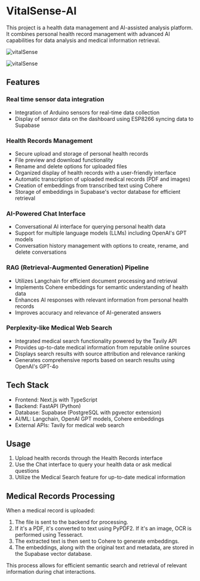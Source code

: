 # VitalSense-AI

This project is a health data management and AI-assisted analysis platform. It combines personal health record management with advanced AI capabilities for data analysis and medical information retrieval.

![vitalSense](https://github.com/user-attachments/assets/2aeff7d6-cad6-4e6a-a860-6404f8f7f4d4)

![vitalSense](https://github.com/user-attachments/assets/29a764a7-553d-4073-99ec-7ea00327dfde)

## Features

### Real time sensor data integration

- Integration of Arduino sensors for real-time data collection
- Display of sensor data on the dashboard using ESP8266 syncing data to Supabase

### Health Records Management

- Secure upload and storage of personal health records
- File preview and download functionality
- Rename and delete options for uploaded files
- Organized display of health records with a user-friendly interface
- Automatic transcription of uploaded medical records (PDF and images)
- Creation of embeddings from transcribed text using Cohere
- Storage of embeddings in Supabase's vector database for efficient retrieval

### AI-Powered Chat Interface

- Conversational AI interface for querying personal health data
- Support for multiple language models (LLMs) including OpenAI's GPT models
- Conversation history management with options to create, rename, and delete conversations

### RAG (Retrieval-Augmented Generation) Pipeline

- Utilizes Langchain for efficient document processing and retrieval
- Implements Cohere embeddings for semantic understanding of health data
- Enhances AI responses with relevant information from personal health records
- Improves accuracy and relevance of AI-generated answers

### Perplexity-like Medical Web Search

- Integrated medical search functionality powered by the Tavily API
- Provides up-to-date medical information from reputable online sources
- Displays search results with source attribution and relevance ranking
- Generates comprehensive reports based on search results using OpenAI's GPT-4o

## Tech Stack

- Frontend: Next.js with TypeScript
- Backend: FastAPI (Python)
- Database: Supabase (PostgreSQL with pgvector extension)
- AI/ML: Langchain, OpenAI GPT models, Cohere embeddings
- External APIs: Tavily for medical web search


## Usage

1. Upload health records through the Health Records interface
2. Use the Chat interface to query your health data or ask medical questions
3. Utilize the Medical Search feature for up-to-date medical information

## Medical Records Processing

When a medical record is uploaded:

1. The file is sent to the backend for processing.
2. If it's a PDF, it's converted to text using PyPDF2. If it's an image, OCR is performed using Tesseract.
3. The extracted text is then sent to Cohere to generate embeddings.
4. The embeddings, along with the original text and metadata, are stored in the Supabase vector database.

This process allows for efficient semantic search and retrieval of relevant information during chat interactions.
